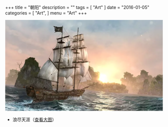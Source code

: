 +++
title = "朝阳"
description = ""
tags = [
    "Art"
]
date = "2016-01-05"
categories = [
    "Art",
]
menu = "Art"
+++

[![图片加载中...请使用支持Webp的浏览器加速查看](/images/post/20160105091800.webp)](/images/post/20160105091801.jpg "点击查看大图")
<!--more-->
* 浪尽天涯（[查看大图](/images/post/20160105091801.webp "webp格式图片")）
